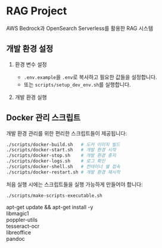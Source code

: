 # RAG Project

AWS Bedrock과 OpenSearch Serverless를 활용한 RAG 시스템

## 개발 환경 설정

1. 환경 변수 설정
   - `.env.example`을 `.env`로 복사하고 필요한 값들을 설정합니다.
   - 또는 `scripts/setup_dev_env.sh`를 실행합니다.

2. 개발 환경 실행

## Docker 관리 스크립트

개발 환경 관리를 위한 편리한 스크립트들이 제공됩니다:

```bash
./scripts/docker-build.sh   # 도커 이미지 빌드
./scripts/docker-start.sh   # 개발 환경 시작
./scripts/docker-stop.sh    # 개발 환경 중지
./scripts/docker-logs.sh    # 로그 확인
./scripts/docker-shell.sh   # 컨테이너 쉘 접속
./scripts/docker-restart.sh # 개발 환경 재시작
```

처음 실행 시에는 스크립트들을 실행 가능하게 만들어야 합니다:
```bash
./scripts/make-scripts-executable.sh
```


apt-get update && apt-get install -y \
    libmagic1 \
    poppler-utils \
    tesseract-ocr \
    libreoffice \
    pandoc